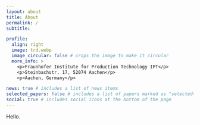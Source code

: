 ```yaml
---
layout: about
title: About
permalink: /
subtitle:

profile:
  align: right
  image: trd.webp
  image_circular: false # crops the image to make it circular
  more_info: >
    <p>Fraunhofer Institute for Production Technology IPT</p>
    <p>Steinbachstr. 17, 52074 Aachen</p>
    <p>Aachen, Germany</p>

news: true # includes a list of news items
selected_papers: false # includes a list of papers marked as "selected={true}"
social: true # includes social icons at the bottom of the page
---
```

Hello.